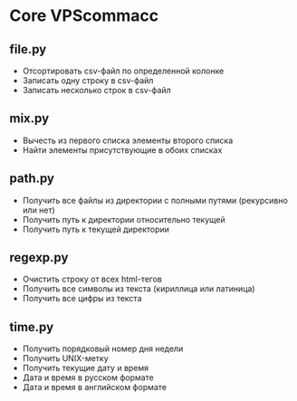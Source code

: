 # Core VPScommacc

## file.py
* Отсортировать csv-файл по определенной колонке
* Записать одну строку в csv-файл
* Записать несколько строк в csv-файл

## mix.py
* Вычесть из первого списка элементы второго списка
* Найти элементы присутствующие в обоих списках

## path.py
* Получить все файлы из директории с полными путями (рекурсивно или нет)
* Получить путь к директории относительно текущей
* Получить путь к текущей директории


## regexp.py
* Очистить строку от всех html-тегов
* Получить все символы из текста (кириллица или латиница)
* Получить все цифры из текста


## time.py
* Получить порядковый номер дня недели
* Получить UNIX-метку
* Получить текущие дату и время
* Дата и время в русском формате
* Дата и время в английском формате
